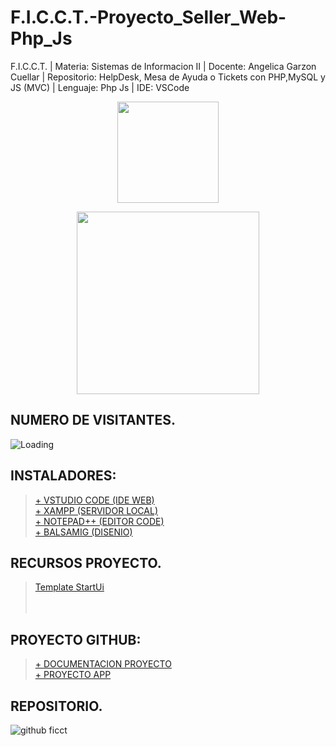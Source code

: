 # F.I.C.C.T.-Proyecto_Seller_Web-Php_Js
F.I.C.C.T. | Materia: Sistemas de Informacion II | Docente: Angelica Garzon Cuellar | Repositorio: HelpDesk, Mesa de Ayuda o Tickets con PHP,MySQL y JS (MVC) | Lenguaje: Php Js | IDE: VSCode

<p align="center"><img src="https://user-images.githubusercontent.com/36086876/146686931-7454e35d-a44b-422f-84c6-c3645d235ad3.png" width="162"></p>
<p align="center"><img src="https://user-images.githubusercontent.com/36086876/148548585-d4259cff-b909-48de-8d48-c41a7ba2cab3.png" width="292"></p>

## NUMERO DE VISITANTES.
<img align="left" src = "https://profile-counter.glitch.me/F.I.C.C.T.-Proyecto_Seller_Web-Php-Js/count.svg" alt ="Loading"> <br>
## INSTALADORES:
> [+ VSTUDIO CODE (IDE WEB)](https://code.visualstudio.com/download) <br>
> [+ XAMPP (SERVIDOR LOCAL)](https://www.apachefriends.org/es/index.html) <br>
> [+ NOTEPAD++ (EDITOR CODE)](https://notepad-plus-plus.org/downloads/) <br>
> [+ BALSAMIG (DISENIO)](https://balsamiq.com/wireframes/desktop/) <br>

## RECURSOS PROYECTO.
> [Template StartUi](https://github.com/Anders87x/Template_StartUi) <br>
> []() <br>
> []() <br>

## PROYECTO GITHUB:
> [+ DOCUMENTACION PROYECTO](https://github.com/uagrm-developer-community-sw/U.A.G.R.M.-Sistemas_De_Informacion_II.git) <br>
> [+ PROYECTO APP](https://github.com/jhasmany-jhunnior/F.I.C.C.T.-Proyecto_Seller_App_Web_Desktop-Dart.git) <br>

## REPOSITORIO.
![github ficct](https://user-images.githubusercontent.com/36086876/119494544-69bc6900-bd2f-11eb-8c42-810b19ede512.png)